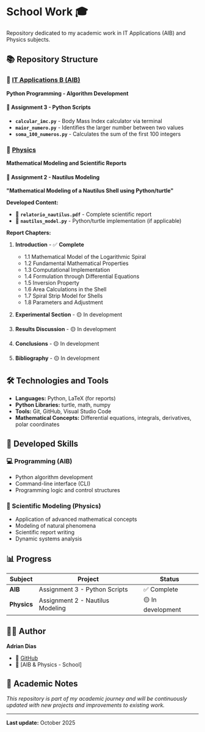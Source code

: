 # School Work 🎓

Repository dedicated to my academic work in IT Applications (AIB) and Physics subjects.

## 📚 Repository Structure

### 🤖 [IT Applications B (AIB)](./AIB)

**Python Programming - Algorithm Development**

#### 📁 Assignment 3 - Python Scripts

- **`calcular_imc.py`** - Body Mass Index calculator via terminal
- **`maior_numero.py`** - Identifies the larger number between two values
- **`soma_100_numeros.py`** - Calculates the sum of the first 100 integers

### 🔬 [Physics](./Física)

**Mathematical Modeling and Scientific Reports**

#### 📁 Assignment 2 - Nautilus Modeling

**"Mathematical Modeling of a Nautilus Shell using Python/turtle"**

**Developed Content:**

- 📄 **`relatorio_nautilus.pdf`** - Complete scientific report
- 🐢 **`nautilus_model.py`** - Python/turtle implementation (if applicable)

**Report Chapters:**

1. **Introduction** - ✅ **Complete**
   - 1.1 Mathematical Model of the Logarithmic Spiral
   - 1.2 Fundamental Mathematical Properties
   - 1.3 Computational Implementation
   - 1.4 Formulation through Differential Equations
   - 1.5 Inversion Property
   - 1.6 Area Calculations in the Shell
   - 1.7 Spiral Strip Model for Shells
   - 1.8 Parameters and Adjustment

2. **Experimental Section** - 🟡 In development
3. **Results Discussion** - 🟡 In development
4. **Conclusions** - 🟡 In development
5. **Bibliography** - 🟡 In development

## 🛠️ Technologies and Tools

- **Languages:** Python, LaTeX (for reports)
- **Python Libraries:** turtle, math, numpy
- **Tools:** Git, GitHub, Visual Studio Code
- **Mathematical Concepts:** Differential equations, integrals, derivatives, polar coordinates

## 🎯 Developed Skills

### 💻 Programming (AIB)

- Python algorithm development
- Command-line interface (CLI)
- Programming logic and control structures

### 🔬 Scientific Modeling (Physics)

- Application of advanced mathematical concepts
- Modeling of natural phenomena
- Scientific report writing
- Dynamic systems analysis

## 📊 Progress

| Subject     | Project                          | Status            |
| ----------- | -------------------------------- | ----------------- |
| **AIB**     | Assignment 3 - Python Scripts    | ✅ Complete       |
| **Physics** | Assignment 2 - Nautilus Modeling | 🟡 In development |

## 👨‍💻 Author

**Adrian Dias**

- 🔗 [GitHub](https://github.com/AdrianDias444)
- 🏫 [AIB & Physics - School]

## 📝 Academic Notes

_This repository is part of my academic journey and will be continuously updated with new projects and improvements to existing work._

---

**Last update:** October 2025
